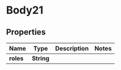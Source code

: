
# Body21

## Properties
Name | Type | Description | Notes
------------ | ------------- | ------------- | -------------
**roles** | **String** |  | 



